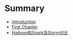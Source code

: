 # Summary

* [Introduction](README.md)
* [First Chapter](chapter1.md)
* [Hadoop和Spark及Storm对比](hadoophe-spark-ji-storm-dui-bi.md)

